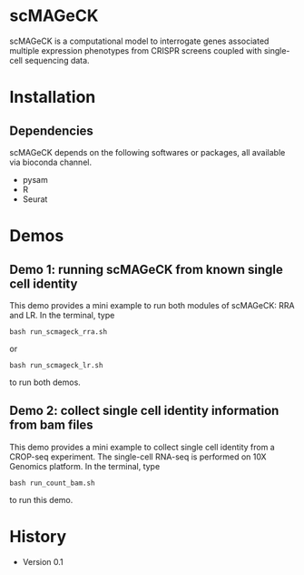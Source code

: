 # scMAGeCK

scMAGeCK is a computational model to interrogate genes associated multiple expression phenotypes from CRISPR screens coupled with single-cell sequencing data.



# Installation

## Dependencies 

scMAGeCK depends on the following softwares or packages, all available via bioconda channel.

* pysam
* R 
* Seurat

# Demos

## Demo 1: running scMAGeCK from known single cell identity

This demo provides a mini example to run both modules of scMAGeCK: RRA and LR. 
In the terminal, type

    bash run_scmageck_rra.sh   

or

    bash run_scmageck_lr.sh

to run both demos.

## Demo 2: collect single cell identity information from bam files

This demo provides a mini example to collect single cell identity from a CROP-seq experiment. The single-cell RNA-seq is performed on 10X Genomics platform.
In the terminal, type

    bash run_count_bam.sh

to run this demo.


# History

* Version 0.1


